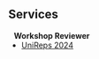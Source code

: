 ## Services

<h4 style="margin:0 10px 0;">Workshop Reviewer</h4>
<ul style="margin:0 0 5px;">
  <li><a href="http://cvpr2023.thecvf.com/"><autocolor>UniReps 2024</autocolor></a></li>
</ul>


<!-- you add more blocks like the above -->